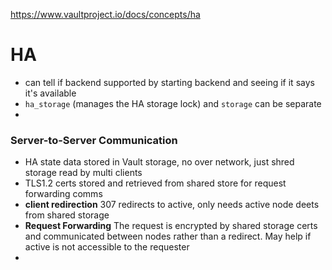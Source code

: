 https://www.vaultproject.io/docs/concepts/ha
# HA

- can tell if backend supported by starting backend and seeing if it says it's available
- `ha_storage` (manages the HA storage lock) and `storage` can be separate
- 

### Server-to-Server Communication
- HA state data stored in Vault storage, no over network, just shred storage read by multi clients 
- TLS1.2 certs stored and retrieved from shared store for request forwarding comms
- **client redirection** 307 redirects to active, only needs active node deets from shared storage
- **Request Forwarding** The request is encrypted by shared storage certs and communicated between nodes rather than a redirect. May help if active is not accessible to the requester
- 